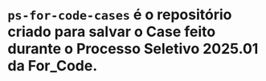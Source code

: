 # `ps-for-code-cases` é o repositório criado para salvar o Case feito durante o Processo Seletivo 2025.01 da For_Code.